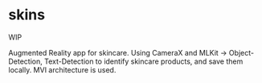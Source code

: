 # skins
WIP

Augmented Reality app for skincare. 
Using CameraX and MLKit -> Object-Detection, Text-Detection to identify skincare products, and save them locally.
MVI  architecture is used.
